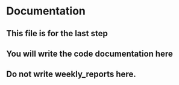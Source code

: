 # Documentation

## This file is for the last step
## You will write the code documentation here
## Do not write weekly_reports here. 
